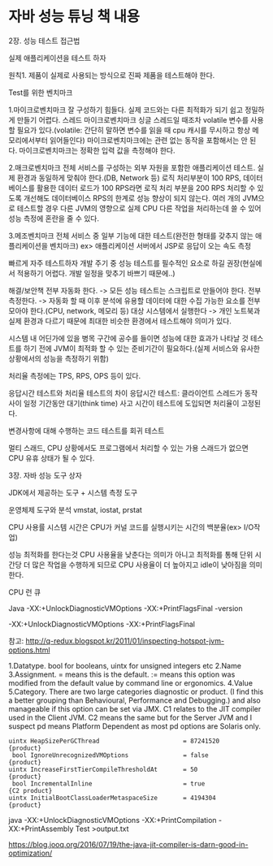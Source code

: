 # 자바 성능 튜닝 책 내용

2장. 성능 테스트 접근법

실제 애플리케이션을 테스트 하자

원칙1. 제품이 실제로 사용되는 방식으로 진짜 제품을 테스트해야 한다.

Test를 위한 벤치마크

1.마이크로벤치마크
  잘 구성하기 힘들다. 실제 코드와는 다른 최적화가 되기 쉽고 정밀하게 만들기 어렵다.
  스레드 마이크로벤치마크
    싱글 스레드일 때조차 volatile 변수를 사용할 필요가 있다.(volatile: 간단히 말하면 변수를 읽을 때 cpu 캐시를 무시하고 항상 메모리에서부터 읽어들인다)
  마이크로벤치마크에는 관련 없는 동작을 포함해서는 안 된다.
  마이크로벤치마크는 정확한 입력 값을 측정해야 한다.

2.매크로벤치마크
  전체 서비스를 구성하는 외부 자원을 포함한 애플리케이션 테스트. 실제 환경과 동일하게 맞춰야 한다.(DB, Network 등)
  로직 처리부분이 100 RPS, 데이터 베이스를 활용한 데이터 로드가 100 RPS라면 로직 처리 부분을 200 RPS 처리할 수 있도록 개선해도 데이터베이스 RPS의 한계로 성능 향상이 되지 않는다.
  여러 개의 JVM으로 테스트할 경우 다른 JVM의 영향으로 실제 CPU 다른 작업을 처리하는데 쓸 수 있어 성능 측정에 혼란을 줄 수 있다.

3.메조벤치마크
  전체 서비스 중 일부 기능에 대한 테스트(완전한 형태를 갖추지 않는 애플리케이션을 벤치마크)
  ex> 애플리케이션 서버에서 JSP로 응답이 오는 속도 측정

빠르게 자주 테스트하자
개발 주기 중 성능 테스트를 필수적인 요소로 하길 권장(현실에서 적용하기 어렵다. 개발 일정을 맞추기 바쁘기 때문에..)

해결/보안책
전부 자동화 한다. -> 모든 성능 테스트는 스크립트로 만들어야 한다.
전부 측정한다. -> 자동화 할 때 이후 분석에 유용할 데이터에 대한 수집 가능한 요소를 전부 모아야 한다.(CPU, network, 메모리 등)
대상 시스템에서 실행한다 -> 개인 노트북과 실제 환경과 다르기 때문에 최대한 비슷한 환경에서 테스트해야 의미가 있다.

시스템 내 어딘가에 있을 병목 구간에 공수를 들이면 성능에 대한 효과가 나타날 것
테스트를 하기 전에 JVM이 최적화 할 수 있는 준비기간이 필요하다.(실제 서비스와 유사한 상황에서의 성능을 측정하기 위함)

처리율 측정에는 TPS, RPS, OPS 등이 있다.

응답시간 테스트와 처리율 테스트의 차이
응답시간 테스트: 클라이언트 스레드가 동작 사이 일정 기간동안 대기(think time)
사고 시간이 테스트에 도입되면 처리율이 고정된다.

변경사항에 대해 수행하는 코드 테스트를 회귀 테스트

멀티 스래드, CPU 상황에서도 프로그램에서 처리할 수 있는 가용 스래드가 없으면 CPU 유휴 상태가 될 수 있다.

3장. 자바 성능 도구 상자

JDK에서 제공하는 도구 + 시스템 측정 도구

운영체제 도구와 분석
vmstat, iostat, prstat

CPU 사용률
시스템 시간은 CPU가 커널 코드를 실행시키는 시간의 백분율(ex> I/O작업)

성능 최적화를 한다는것 CPU 사용율을 낮춘다는 의미가 아니고 최적화를 통해 단위 시간당 더 많은 작업을 수행하게 되므로 CPU 사용율이 더 높아지고 idle이 낮아짐을 의미한다.

CPU 런 큐

Java -XX:+UnlockDiagnosticVMOptions -XX:+PrintFlagsFinal -version

-XX:+UnlockDiagnosticVMOptions
-XX:+PrintFlagsFinal

참고:
http://q-redux.blogspot.kr/2011/01/inspecting-hotspot-jvm-options.html

1.Datatype. bool for booleans, uintx for unsigned integers etc
2.Name
3.Assignment. = means this is the default. := means this option was modified from the default value by command line or ergonomics.
4.Value
5.Category. There are two large categories diagnostic or product. (I find this a better grouping than Behavioural, Performance and Debugging.) and also manageable if this option can be set via JMX. C1 relates to the JIT compiler used in the Client JVM. C2 means the same but for the Server JVM and I suspect pd means Platform Dependent as most pd options are Solaris only.

    uintx HeapSizePerGCThread                       = 87241520                            {product}
     bool IgnoreUnrecognizedVMOptions               = false                               {product}
    uintx IncreaseFirstTierCompileThresholdAt       = 50                                  {product}
     bool IncrementalInline                         = true                                {C2 product}
    uintx InitialBootClassLoaderMetaspaceSize       = 4194304                             {product}

java -XX:+UnlockDiagnosticVMOptions -XX:+PrintCompilation -XX:+PrintAssembly Test >output.txt

https://blog.jooq.org/2016/07/19/the-java-jit-compiler-is-darn-good-in-optimization/